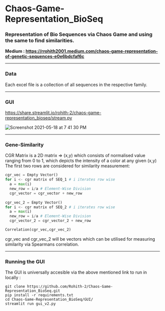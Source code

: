 # Chaos-Game-Representation_BioSeq  

### Representation of Bio Sequences via Chaos Game and using the same to find similarities.   
__Medium : https://rrohith2001.medium.com/chaos-game-representation-of-genetic-sequences-e0e6bdcfaf6c__  
<hr style=\"border:0.5px solid gray\"> </hr>  

### Data    
Each excel file is a collection of all sequences in the respective family. 

<hr style=\"border:0.5px solid gray\"> </hr>  

### GUI  
https://share.streamlit.io/rohith-2/chaos-game-representation_bioseq/stream.py  

![Screenshot 2021-05-18 at 7 41 30 PM](https://user-images.githubusercontent.com/55501708/118666828-19b24380-b811-11eb-8ad6-ac894089cf01.png)

<hr style=\"border:0.5px solid gray\"> </hr>  
  
### Gene-Similarity  
CGR Matrix is a 2D matrix => (x,y) which consists of normalised value ranging from 0 to 1, which depicts the intensity of a color at any given (x,y)  
The first two rows are considered for similarity measurement:  
```Python
cgr_vec = Empty Vector()
for i <- cgr matrix of SEQ_1 # i iterates row wise
  a = max(i)
  new_row = i/a # Element-Wise Division
  cgr_vector = cgr_vector + new_row
  
cgr_vec_2 = Empty Vector()
for i <- cgr matrix of SEQ_2 # i iterates row wise
  a = max(i)
  new_row = i/a # Element-Wise Division
  cgr_vector_2 = cgr_vector_2 + new_row

Correlation(cgr_vec,cgr_vec_2)
```

cgr_vec and cgr_vec_2 will be vectors which can be utilised for measuring similarity via Spearmans correlation. 
<hr style=\"border:0.5px solid gray\"> </hr>  

### Running the GUI  
The GUI is universally accesible via the above mentioned link to run in locally :  
```
git clone https://github.com/Rohith-2/Chaos-Game-Representation_BioSeq.git
pip install -r requirements.txt  
cd Chaos-Game-Representation_BioSeq/GUI/
streamlit run gui_v2.py 
```
